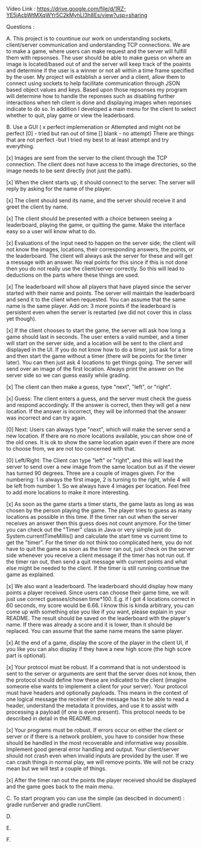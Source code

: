 Video Link : https://drive.google.com/file/d/1RZ-YE5jAcbWtMXqWYr5C2kMyhLl3h8Es/view?usp=sharing

Questions :

A. This project is to countinue our work on understanding sockets, client/server communication and understanding TCP connections.
We are to make a game, where users can make request and the server will fulfill them with repsonses. The user should be able to 
make guess on where an image is located/based out of and the server will keep track of the poaints and determine if the user is a
winner or not all within a time frame specified by the user. My project will establish a server and a client, allow them to connect using sockets to help facilitate communication
through JSON based object values and keys. Based upon those repsonses my program will determine how to handle the reponses such as 
disabling further interactions when teh client is done and displaying images when reponses indicate to do so. In addition I developed
a main menu for the client to select whether to quit, play game or view the leaderboard. 

B. 
Use a GUI ( x perfect implemenation or Attempted and might not be perfect [0] - tried but ran out of time [] blank - no attempt)
There are things that are not perfect -but I tried my best to at least attempt and try everything.

[x] Images are sent from the server to the client through the TCP connection. The client does not have access to the image directories, so the image needs to be sent directly (not just the path).

[x] When the client starts up, it should connect to the server. The server will reply by asking for the name of the player.

[x] The client should send its name, and the server should receive it and greet the client by name.

[x] The client should be presented with a choice between seeing a leaderboard, playing the game, or quitting the game. Make the interface easy so a user will know what to do.

[x] Evaluations of the input need to happen on the server side; the client will not know the images, locations, their corresponding answers, the points, or the leaderboard. The client will always ask the server for these and will get a message with an answer. No real points for this since if this is not done then you do not really use the client/server correctly. So this will lead to deductions on the parts where these things are used.

[x] The leaderboard will show all players that have played since the server started with their name and points. The server will maintain the leaderboard and send it to the client when requested. You can assume that the same name is the same player. Add on: 3 more points if the leaderboard is persistent even when the server is restarted (we did not cover this in class yet though).

[x] If the client chooses to start the game, the server will ask how long a game should last in seconds. The user enters a valid number, and a timer will start on the server side, and a location will be sent to the client and displayed in the UI. If you do not know how to do a timer, just ask for a time and then start the game without a timer (there will be points for the timer later). You can then just ask 4 locations to get things going. The server will send over an image of the first location. Always print the answer on the server side so we can guess easily while grading.

[x] The client can then make a guess, type "next", "left", or "right".

[x] Guess: The client enters a guess, and the server must check the guess and respond accordingly. If the answer is correct, then they will get a new location. If the answer is incorrect, they will be informed that the answer was incorrect and can try again.

[0] Next: Users can always type "next", which will make the server send a new location. If there are no more locations available, you can show one of the old ones. It is ok to show the same location again even if there are more to choose from, we are not too concerned with that.

[0] Left/Right: The Client can type "left" or "right", and this will lead the server to send over a new image from the same location but as if the viewer has turned 90 degrees. Three are a couple of images given. For the numbering: 1 is always the first image, 2 is turning to the right, while 4 will be left from number 1. So we always have 4 images per location. Feel free to add more locations to make it more interesting.

[x] As soon as the game starts a timer starts, the game lasts as long as was chosen by the person playing the game. The player tries to guess as many locations as possible in this time. If the timer ran out when the server receives an answer then this guess does not count anymore. For the timer you can check out the "Timer" class in Java or very simple just do System.currentTimeMillis() and calculate the start time vs current time to get the "timer". For the timer do not think too complicated here, you do not have to quit the game as soon as the timer ran out, just check on the server side whenever you receive a client message if the timer has not run out. If the timer ran out, then send a quit message with current points and what else might be needed to the client. If the timer is still running continue the game as explained.

[x] We also want a leaderboard. The leaderboard should display how many points a player received. Since users can choose their game time, we will just use correct guesses/chosen time*100. E.g. if I got 4 locations correct in 60 seconds, my score would be 6.66. I know this is kinda arbitrary, you can come up with something else you like if you want, please explain in your README. The result should be saved on the leaderboard with the player's name. If there was already a score and it is lower, than it should be replaced. You can assume that the same name means the same player.

[x] At the end of a game, display the score of the player in the client UI, if you like you can also display if they have a new high score (the high score part is optional).

[x] Your protocol must be robust. If a command that is not understood is sent to the server or arguments are sent that the server does not know, then the protocol should define how these are indicated to the client (imagine someone else wants to implement a client for your server). Your protocol must have headers and optionally payloads. This means in the context of one logical message the receiver of the message has to be able to read a header, understand the metadata it provides, and use it to assist with processing a payload (if one is even present). This protocol needs to be described in detail in the README.md.

[x] Your programs must be robust. If errors occur on either the client or server or if there is a network problem, you have to consider how these should be handled in the most recoverable and informative way possible. Implement good general error handling and output. Your client/server should not crash even when invalid inputs are provided by the user. If we can crash things in normal play, we will remove points. We will not be crazy mean but we will test a couple of things.

[x] After the timer ran out the points the player received should be displayed and the game goes back to the main menu.



C. To start program you can use the simple (as descibed in document) : gradle runServer and gradle runClient. 

D. 

E.

F.
